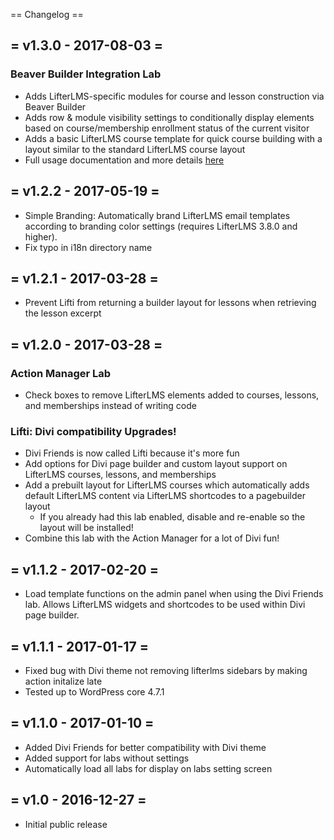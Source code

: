 == Changelog ==

= v1.3.0 - 2017-08-03 =
-----------------------

### Beaver Builder Integration Lab

+ Adds LifterLMS-specific modules for course and lesson construction via Beaver Builder
+ Adds row & module visibility settings to conditionally display elements based on course/membership enrollment status of the current visitor
+ Adds a basic LifterLMS course template for quick course building with a layout similar to the standard LifterLMS course layout
+ Full usage documentation and more details [here](https://lifterlms.com/docs/lab-beaver-builder/)

= v1.2.2 - 2017-05-19 =
-----------------------

+ Simple Branding: Automatically brand LifterLMS email templates according to branding color settings (requires LifterLMS 3.8.0 and higher).
+ Fix typo in i18n directory name


= v1.2.1 - 2017-03-28 =
-----------------------

+ Prevent Lifti from returning a builder layout for lessons when retrieving the lesson excerpt


= v1.2.0 - 2017-03-28 =
-----------------------

### Action Manager Lab

+ Check boxes to remove LifterLMS elements added to courses, lessons, and memberships instead of writing code

### Lifti: Divi compatibility Upgrades!

+ Divi Friends is now called Lifti because it's more fun
+ Add options for Divi page builder and custom layout support on LifterLMS courses, lessons, and memberships
+ Add a prebuilt layout for LifterLMS courses which automatically adds default LifterLMS content via LifterLMS shortcodes to a pagebuilder layout
	+ If you already had this lab enabled, disable and re-enable so the layout will be installed!
+ Combine this lab with the Action Manager for a lot of Divi fun!


= v1.1.2 - 2017-02-20 =
-----------------------

+ Load template functions on the admin panel when using the Divi Friends lab. Allows LifterLMS widgets and shortcodes to be used within Divi page builder.


= v1.1.1 - 2017-01-17 =
-----------------------

+ Fixed bug with Divi theme not removing lifterlms sidebars by making action initalize late
+ Tested up to WordPress core 4.7.1


= v1.1.0 - 2017-01-10 =
-----------------------

+ Added Divi Friends for better compatibility with Divi theme
+ Added support for labs without settings
+ Automatically load all labs for display on labs setting screen


= v1.0 - 2016-12-27 =
---------------------

+ Initial public release
